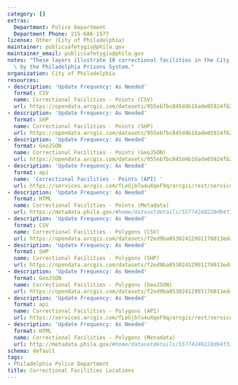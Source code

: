 ```yaml
---
category: []
extras:
  Department: Police Department
  Department Phone: 215-686-1577
license: Other (City of Philadelphia)
maintainer: publicsafetygis@phila.gov
maintainer_email: publicsafetygis@phila.gov
notes: "These layers illustrate 10 correctional facilities in the City, administered\
  \ by the Philadelphia Prisons System."
organization: City of Philadelphia
resources:
- description: 'Update Frequency: As Needed'
  format: CSV
  name: Correctional Facilities - Points (CSV)
  url: https://opendata.arcgis.com/datasets/955eb7bc845d4b16ade05924fb235cf2_0.csv
- description: 'Update Frequency: As Needed'
  format: SHP
  name: Correctional Facilities - Points (SHP)
  url: https://opendata.arcgis.com/datasets/955eb7bc845d4b16ade05924fb235cf2_0.zip
- description: 'Update Frequency: As Needed'
  format: GeoJSON
  name: Correctional Facilities - Points (GeoJSON)
  url: https://opendata.arcgis.com/datasets/955eb7bc845d4b16ade05924fb235cf2_0.geojson
- description: 'Update Frequency: As Needed'
  format: api
  name: 'Correctional Facilities - Points (API) '
  url: https://services.arcgis.com/fLeGjb7u4uXqeF9q/arcgis/rest/services/Correctional_Pts/FeatureServer/0/query?outFields=*&where=1%3D1
- description: 'Update Frequency: As Needed'
  format: HTML
  name: Correctional Facilities - Points (Metadata)
  url: https://metadata.phila.gov/#home/datasetdetails/55774240220d94f32b2107a6/representationdetails/557743e40095de8a30db4090/
- description: 'Update Frequency: As Needed'
  format: CSV
  name: Correctional Facilities - Polygons (CSV)
  url: https://opendata.arcgis.com/datasets/f2ed9ba05302412991176013eda47007_0.csv
- description: 'Update Frequency: As Needed'
  format: SHP
  name: Correctional Facilities - Polygons (SHP)
  url: https://opendata.arcgis.com/datasets/f2ed9ba05302412991176013eda47007_0.zip
- description: 'Update Frequency: As Needed'
  format: GeoJSON
  name: Correctional Facilities - Polygons (GeoJSON)
  url: https://opendata.arcgis.com/datasets/f2ed9ba05302412991176013eda47007_0.geojson
- description: 'Update Frequency: As Needed'
  format: api
  name: Correctional Facilities - Polygons (API)
  url: https://services.arcgis.com/fLeGjb7u4uXqeF9q/arcgis/rest/services/Correctional_Facilities/FeatureServer/0/query?outFields=*&where=1%3D1
- description: 'Update Frequency: As Needed'
  format: HTML
  name: Correctional Facilities - Polygons (Metadata)
  url: http://metadata.phila.gov/#home/datasetdetails/55774240220d94f32b2107a6/representationdetails/56731bc259baa355023e2867/
schema: default
tags:
- Philadelphia Police Department
title: Correctional Facilities Locations
---
```

